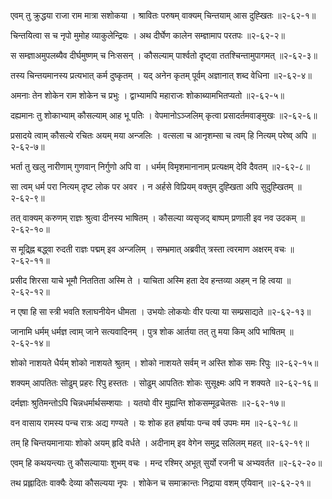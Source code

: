 एवम् तु क्रुद्धया राजा राम मात्रा सशोकया ।
श्रावितः परुषम् वाक्यम् चिन्तयाम् आस दुह्खितः ॥२-६२-१॥

चिन्तयित्वा स च नृपो मुमोह व्याकुलेन्द्रियः ।
अथ दीर्घेण कालेन सम्ज्ञामाप परतपः ॥२-६२-२॥

स सम्ज्ञाअमुपलब्यैव दीर्घमुष्णम् च निःससन् ।
कौसल्याम् पार्श्वतो दृष्ट्वा ततश्चिन्तामुपागमत् ॥२-६२-३॥

तस्य चिन्तयमानस्य प्रत्यभात् कर्म दुष्कृतम् ।
यद् अनेन कृतम् पूर्वम् अज्ञानात् शब्द वेधिना ॥२-६२-४॥

अमनाः तेन शोकेन राम शोकेन च प्रभुः ।
द्वाभ्यामपि महाराजः शोकाब्यामभितप्यतो ॥२-६२-५॥

दह्यमानः तु शोकाभ्याम् कौसल्याम् आह भू पतिः ।
वेपमानोऽञ्जलिम् कृत्वा प्रसादर्तमवाङ्मुखः ॥२-६२-६॥

प्रसादये त्वाम् कौसल्ये रचितः अयम् मया अन्जलिः ।
वत्सला च आनृशम्सा च त्वम् हि नित्यम् परेष्व् अपि ॥२-६२-७॥

भर्ता तु खलु नारीणाम् गुणवान् निर्गुणो अपि वा ।
धर्मम् विमृशमानानाम् प्रत्यक्षम् देवि दैवतम् ॥२-६२-८॥

सा त्वम् धर्म परा नित्यम् दृष्ट लोक पर अवर ।
न अर्हसे विप्रियम् वक्तुम् दुह्खिता अपि सुदुह्खितम् ॥२-६२-९॥

तत् वाक्यम् करुणम् राज्ञः श्रुत्वा दीनस्य भाषितम् ।
कौसल्या व्यसृजद् बाष्पम् प्रणाली इव नव उदकम् ॥२-६२-१०॥

स मूद्र्ह्नि बद्ध्वा रुदती राज्ञः पद्मम् इव अन्जलिम् ।
सम्भ्रमात् अब्रवीत् त्रस्ता त्वरमाण अक्षरम् वचः ॥२-६२-११॥

प्रसीद शिरसा याचे भूमौ निततिता अस्मि ते ।
याचिता अस्मि हता देव हन्तव्या अहम् न हि त्वया ॥२-६२-१२॥

न एषा हि सा स्त्री भवति श्लाघनीयेन धीमता ।
उभयोः लोकयोः वीर पत्या या सम्प्रसाद्यते ॥२-६२-१३॥

जानामि धर्मम् धर्मज्ञ त्वाम् जाने सत्यवादिनम् ।
पुत्र शोक आर्तया तत् तु मया किम् अपि भाषितम् ॥२-६२-१४॥

शोको नाशयते धैर्यम् शोको नाशयते श्रुतम् ।
शोको नाशयते सर्वम् न अस्ति शोक समः रिपुः ॥२-६२-१५॥

शक्यम् आपतितः सोढुम् प्रहरः रिपु हस्ततः ।
सोढुम् आपतितः शोकः सुसूक्ष्मः अपि न शक्यते ॥२-६२-१६॥

दर्मज्ञाः श्रुतिमन्तोऽपि चिन्नधर्मार्थसम्शयाः ।
यतयो वीर मुह्यन्ति शोकसम्मूढचेतसः ॥२-६२-१७॥

वन वासाय रामस्य पन्च रात्रः अद्य गण्यते ।
यः शोक हत हर्षायाः पन्च वर्ष उपमः मम ॥२-६२-१८॥

तम् हि चिन्तयमानायाः शोको अयम् हृदि वर्धते ।
अदीनाम् इव वेगेन समुद्र सलिलम् महत् ॥२-६२-१९॥

एवम् हि कथयन्त्याः तु कौसल्यायाः शुभम् वचः ।
मन्द रश्मिर् अभूत् सुर्यो रजनी च अभ्यवर्तत ॥२-६२-२०॥

तथ प्रह्लादितः वाक्यैः देव्या कौसल्यया नृपः ।
शोकेन च समाक्रान्तः निद्राया वशम् एयिवान् ॥२-६२-२१॥

